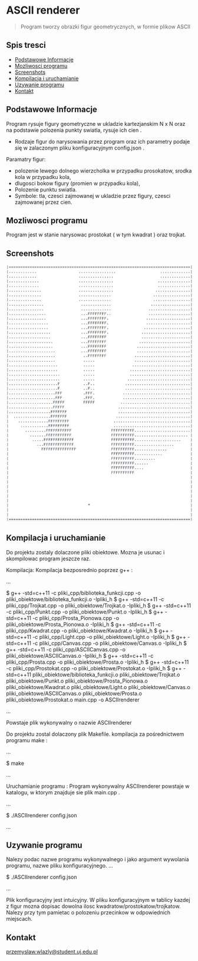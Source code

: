# ASCII renderer
> Program tworzy obrazki figur geometrycznych, w formie plikow ASCII


## Spis tresci
* [Podstawowe Informacje](#podstawowe-informacje)
* [Mozliwosci programu](#mozliwosci-programu)
* [Screenshots](#screenshots)
* [Kompilacja i uruchamianie](#kompilacja-i-uruchamianie)
* [Uzywanie programu](#uzywanie-programu)
* [Kontakt](#kontakt)


## Podstawowe Informacje
Program rysuje figury geometryczne w ukladzie kartezjanskim N x N oraz na podstawie polozenia punkty swiatla, rysuje ich cien .
- Rodzaje figur do narysowania przez program oraz ich parametry podaje się w zalaczonym pliku konfiguracyjnym config.json .

Paramatry figur: 
- polozenie lewego dolnego wierzcholka w przypadku prosokatow, srodka kola w przypadku kola, 
- dlugosci bokow figury (promien w przypadku kola),
- Polozenie punktu swiatla.
- Symbole: tla, czesci zajmowanej w ukladzie przez figury, czesci zajmowanej przez cien.


## Mozliwosci programu
Program jest w stanie narysowac prostokat ( w tym kwadrat ) oraz trojkat.


## Screenshots
![Example screenshot](./obrazy_do_pliku_Readme/Obraz_1.png)


## Kompilacja i uruchamianie

Do projektu zostaly dolaczone pliki obiektowe. Mozna je usunac i skompilowac program jeszcze raz.

Kompilacja:
Kompilacja bezposrednio poprzez g++ :

... 

$ g++ -std=c++11 -c pliki_cpp/biblioteka_funkcji.cpp -o pliki_obiektowe/biblioteka_funkcji.o -Ipliki_h
$ g++ -std=c++11 -c pliki_cpp/Trojkat.cpp -o pliki_obiektowe/Trojkat.o -Ipliki_h
$ g++ -std=c++11 -c pliki_cpp/Punkt.cpp -o pliki_obiektowe/Punkt.o -Ipliki_h
$ g++ -std=c++11 -c pliki_cpp/Prosta_Pionowa.cpp -o pliki_obiektowe/Prosta_Pionowa.o -Ipliki_h
$ g++ -std=c++11 -c pliki_cpp/Kwadrat.cpp -o pliki_obiektowe/Kwadrat.o -Ipliki_h
$ g++ -std=c++11 -c pliki_cpp/Light.cpp -o pliki_obiektowe/Light.o -Ipliki_h
$ g++ -std=c++11 -c pliki_cpp/Canvas.cpp -o pliki_obiektowe/Canvas.o -Ipliki_h
$ g++ -std=c++11 -c pliki_cpp/ASCIICanvas.cpp -o pliki_obiektowe/ASCIICanvas.o -Ipliki_h
$ g++ -std=c++11 -c pliki_cpp/Prosta.cpp -o pliki_obiektowe/Prosta.o -Ipliki_h
$ g++ -std=c++11 -c pliki_cpp/Prostokat.cpp -o pliki_obiektowe/Prostokat.o -Ipliki_h
$ g++ -std=c++11 pliki_obiektowe/biblioteka_funkcji.o pliki_obiektowe/Trojkat.o pliki_obiektowe/Punkt.o pliki_obiektowe/Prosta_Pionowa.o pliki_obiektowe/Kwadrat.o pliki_obiektowe/Light.o pliki_obiektowe/Canvas.o pliki_obiektowe/ASCIICanvas.o pliki_obiektowe/Prosta.o pliki_obiektowe/Prostokat.o main.cpp -o ASCIIrenderer

... 

Powstaje plik wykonywalny o nazwie ASCIIrenderer

Do projektu zostal dolaczony plik Makefile. 
kompilacja za pośrednictwem programu make :

...

$ make

... 

Uruchamianie programu :
Program wykonywalny ASCIIrenderer powstaje w katalogu, w ktorym znajduje sie plik main.cpp .

...

$ ./ASCIIrenderer config.json

... 


## Uzywanie programu


Nalezy podac nazwe programu wykonywalnego i jako argument wywolania programu, nazwe pliku konfiguracyjnego.
...

$ ./ASCIIrenderer config.json

... 


Plik konfiguracyjny jest intuicyjny.
W pliku konfiguracyjnym w tablicy kazdej z figur mozna dopisac dowolna ilosc kwadratow/prostokatow/trojkatow.
Nalezy przy tym pamietac o polozeniu przecinkow w odpowiednich miejscach.


## Kontakt
przemyslaw.wlazly@student.uj.edu.pl



